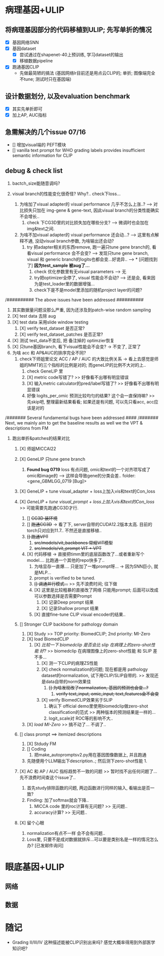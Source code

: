 # 病理基因+ULIP
## 将病理基因部分的代码移植到ULIP; 先写单折的情况
- [X] 基因网络SNN
- [X] 基因dataset
  - [X] 尝试通过在shapenet-40上预训练, 学习dataset的输出
  - [X] 移植数据pipeline

- [X] 跑通基因CLIP 
  - 先做最简陋的搞法 (基因网络lr目前还是用点云CLIP的; 单折; 图像端完全不tune; 测试时只在基因端)


## 设计数据划分, 以及evaluation benchmark 
- [X] 其实先单折即可
- [X] 加上AP, AUC指标

## 急需解决的几个issue 07/16
- [] 增加visual端的 PEFT模块 
- [] vanilla text prompt for WHO grading labels provides insufficient semantic information for CLIP 

## debug & check list
1. bactch_size能随意调吗?

2. visual branch的性能变化很奇怪? Why?.. check下loss...
    1. 为啥加了visual adapter的 visual performance 几乎不怎么上涨..? --> 对比损失只加在 img-gene & gene-text, 因此visual branch的分类性能确实不会增长..
       1. check 下CG3D里的对比损失加在哪些分支? --> 微调时也会加在img&text之间.
    2. 为啥不加visual adapter的 visual performance 还会动...? --> 这里有点解释不通, 没动visual branch参数, 为啥输出还会动?
       1. try 把adapter相关的东西remove, 跑一遍只tune gene branch的, 看看visual performance 会不会变? --> 发现只tune gene branch, visual 和 generic branch的logits也都会变...好诡异.. --> * [问题找到了] **因为test_sample 被aug了...**
          1. check 优化参数里有无visual parameters --> 无
          2. try把optimizer全停了, visual 性能会不会动? --> 还是会, 看来因为是test_loader里的数据增强...
          3. check下是不是model里添加的随机project layer的问题?

/########## The above issues have been addressed ##########
  
1. 其实数据量问题没那么严重, 因为还涉及到patch-wise random sampling
2. [X] test data 去除 aug
3. [X] test data 采用slide window testing
   1. [X] verify test_dataset 是否正常?
   2. [X] verify test_dataset_patches 是否正常?
4. [X] 测试 test_data不变后, 把 备注掉的 optimzier恢复
5. [X] 只tune基因branch, 看下visual性能会不会变? -> 不变了, 正常了
6. 为啥 acc 和 AP&AUC的排序完全不同?
   1. check下师姐里论文 ACC / AP / AUC 的大致比例关系 -> 看上去感觉是师姐的MMT的三个指标的比例是对的; 而geneLIP的比例不大对的上..
      1.  check GeneLIP 里
         1. [X] metric code写错了? >>  好像看不出哪有明显错误
         2. [X] 输入metric calculator的pred/label写错了? >>  好像看不出哪有明显错误
      2. 好像 logits_per_omic 预测比较均匀的结果? 这个会一直保持嘛? >> 先skip吧, 整理最新结果看看; 如果还是有问题, 可以先只看acc, acc应该是对的

/####### Several fundamental bugs have been addressed ####
/####### Next, we mainly aim to get the baseline results as well we the VPT & descriptions from FM
1. 跑出单折&patches的结果对比
   1. [X] 师姐MICCAI22
   2. [X] GeneLIP 只tune gene branch 
      1. **Found bug 0719** loss 有点问题, omic和text的一个对齐项写成了omic和image的 --> 这样会导致gene的分类会差..  folder: <gene_GBMLGG_0719 [Bug]>
   3. [X] GeneLIP + tune visual_adapter + loss上加入vis和text的Con_loss
   4. [X] *GeneLIP + tune visual_prompt + loss上加入vis和text的Con_loss* >> 可能需要先跑通CG3D才行.
      1. [] ~~CG3D 装环境~~
      2. [] ~~跑通CG3D~~  -> 看了下, server自带的CUDA12.2版本太高. 目前的torch只对应到11.7.. 不然还是直接移植..
      3. ~~[] 跑通VPT~~
         1. ~~src/models/vit_backbones 常规VIT模型~~
         2. ~~src/models/vit_prompt  VIT + VPT~~
      4. [X] 代码移植 -> 直接把timm里的底层函数改了...或者重新写个model.... 比跑通一个其他的repo快多了..
         1. 为啥显存一直爆.... 只是加了一堆prompt呀... -> 因为SNN巨小, 就是MLP...
         2. prompt is verified to be tuned.
         3. ~~[] 调通并行模式...~~  >> 先不浪费时间; 往下做
         4. [X] 这里是比较粗暴的直接改了网络 只能用prompt; 后面可以改成可以参数选择是否需要Prompt 
            1. [X] 记录Deep prompt 结果
            2. [X] 记录Shallow prompt 结果
         5. [X] 直接fine-tune CLIP visual encoder的结果..
   5. [] Stronger CLIP backbone for pathology domain
      1. [X] Study >> TOP priority: BiomedCLIP;  2nd priority: MI-Zero 
      2. [X] load BiomedCLIP
         1. [X] *比较一下 biomedclip 是否会比 slip 在病理上的zero-shot性能 好?* >> biomedclip 在病理图像上的zero-shot性能 和 SLIP 差不多...
            1. [X] 测一下CLIP的病理ZS性能
            2. [X] check normalization的问题; 现在都是用 pathology dataset的normalization, 试下用CLIP/SLIP自带的. >> 发现还是data自带的norm效果佳
               1. ~~[] 为啥发现改了normalization, 基因的预测也会变...?~~
                  1. ~~verify text_input, omic_input; text_features会不会变~~
            3. [X] verify BiomedCLIP效果劣于SLIP
               1. 确认下 official demo里使用biomedclip做zero-shot classification的范式 >> 两种版本的预测结果是一样的...
               2. logit_scale对 ROC等的影响不大..
      3. [X] *load MI-Zero* >> 搞不动了... 不调了..
   
   6. [] class prompt ==> itemized descriptions
      1. [X] Stdudy FM
      2. [] Coding
         1. 把make_autopromptsv2.py用在基因图像数据上, 并且跑通
      3. 先随便用个LLM输出下description..; 然后测下zero-shot性能
         1. 
   7. [X] AC 和 AP / AUC 指标趋势不一致的问题 >> 暂时找不出任何问题了... 先不浪费时间查这个issue了..
      1. 首先study排除函数的问题, 两边函数进行同样的输入, 看输出是否一致?
      2. Finding: 加了softmax就会下降..
         1. MICCA code 里的roc计算有无问题? >> 无问题..
         2. accuracy计算? >> 无问题..
   8. [X] 留个心眼
      1.  normalization有点不一样 会不会有问题..
      2.  Loss里, 只要不是成对数据就排斥...可以要是类别名是一样的情况怎么办? [已发邮件询问]




# 眼底基因+ULIP

## 网络

## 数据


# 随记
- Grading II/III/IV 这种描述能被CLIP识别出来吗? 感觉大概率得用到外部医学知识吧?